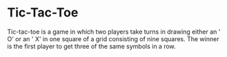 # Tic-Tac-Toe
Tic-tac-toe is a game in which two players take turns in drawing either an ' O' or an ' X' in one square of a grid consisting of nine squares. The winner is the first player to get three of the same symbols in a row.
